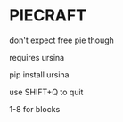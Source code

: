 # PIECRAFT
don't expect free pie though
 
requires ursina

pip install ursina

use SHIFT+Q to quit

1-8 for blocks
